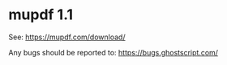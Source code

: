 # mupdf 1.1

See:
https://mupdf.com/download/

Any bugs should be reported to:
https://bugs.ghostscript.com/
